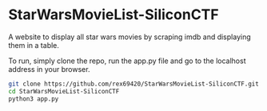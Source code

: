 # StarWarsMovieList-SiliconCTF

A website to display all star wars movies by scraping imdb and displaying them in a table. 

To run, simply clone the repo, run the app.py file and go to the localhost address in your browser.
```bash
git clone https://github.com/rex69420/StarWarsMovieList-SiliconCTF.git
cd StarWarsMovieList-SiliconCTF
python3 app.py
```